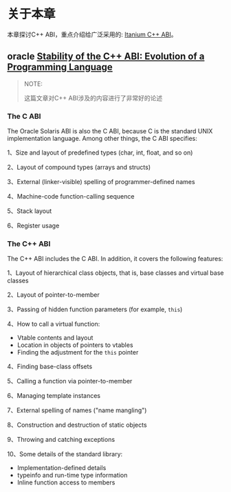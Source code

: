 # 关于本章

本章探讨C++ ABI，重点介绍给广泛采用的: [Itanium C++ ABI](https://itanium-cxx-abi.github.io/cxx-abi/abi.html)。

## oracle [Stability of the C++ ABI: Evolution of a Programming Language](https://www.oracle.com/technical-resources/articles/it-infrastructure/stable-cplusplus-abi.html)

> NOTE:
>
> 这篇文章对C++ ABI涉及的内容进行了非常好的论述
>
> 

### The C ABI

The Oracle Solaris ABI is also the C ABI, because C is the standard UNIX implementation language. Among other things, the C ABI specifies:

1、Size and layout of predefined types (char, int, float, and so on)

2、Layout of compound types (arrays and structs)

3、External (linker-visible) spelling of programmer-defined names

4、Machine-code function-calling sequence

5、Stack layout

6、Register usage

### The C++ ABI

The C++ ABI includes the C ABI. In addition, it covers the following features:

1、Layout of hierarchical class objects, that is, base classes and virtual base classes

2、Layout of pointer-to-member

3、Passing of hidden function parameters (for example, `this`)

4、How to call a virtual function:

- Vtable contents and layout
- Location in objects of pointers to vtables
- Finding the adjustment for the `this` pointer

4、Finding base-class offsets

5、Calling a function via pointer-to-member

6、Managing template instances

7、External spelling of names ("name mangling")

8、Construction and destruction of static objects

9、Throwing and catching exceptions

10、Some details of the standard library:

- Implementation-defined details
- typeinfo and run-time type information
- Inline function access to members
